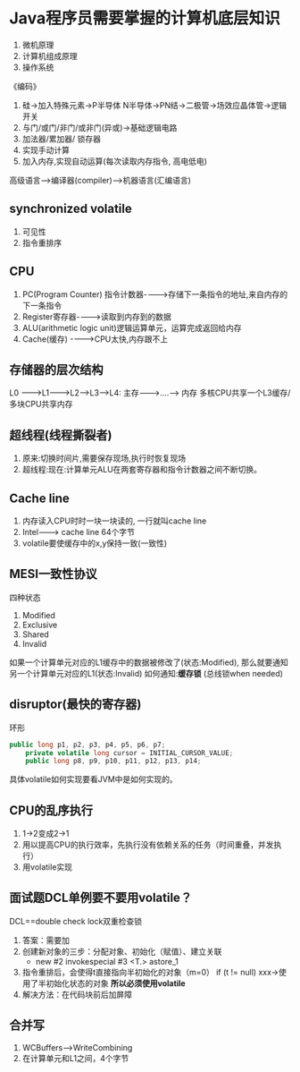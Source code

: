 Java程序员需要掌握的计算机底层知识
===================
1. 微机原理
2. 计算机组成原理
3. 操作系统

《编码》

1. 硅->加入特殊元素->P半导体 N半导体->PN结->二极管->场效应晶体管->逻辑开关
2. 与门/或门/非门/或非门(异或)->基础逻辑电路
3. 加法器/累加器/ 锁存器
4. 实现手动计算
5. 加入内存,实现自动运算(每次读取内存指令, 高电低电)

高级语言-->编译器(compiler)-->机器语言(汇编语言)

synchronized
volatile
----------
1. 可见性
2. 指令重排序

CPU
---------
1. PC(Program Counter) 指令计数器---->存储下一条指令的地址,来自内存的下一条指令
2. Register寄存器---->读取到内存到的数据
3. ALU(arithmetic logic unit)逻辑运算单元，运算完成返回给内存
4. Cache(缓存) ---->CPU太快,内存跟不上

存储器的层次结构
--------------
L0 --->L1--->L2-->L3-->L4: 主存--->....--> 内存
多核CPU共享一个L3缓存/多块CPU共享内存

超线程(线程撕裂者)
-------------
1. 原来:切换时间片,需要保存现场,执行时恢复现场
2. 超线程:现在:计算单元ALU在两套寄存器和指令计数器之间不断切换。

Cache line
--------------
1. 内存读入CPU时时一块一块读的, 一行就叫cache line
2. Intel---> cache line 64个字节
3. volatile要使缓存中的x,y保持一致(一致性)

MESI一致性协议
-----------
四种状态
1. Modified
2. Exclusive
3. Shared
4. Invalid

如果一个计算单元对应的L1缓存中的数据被修改了(状态:Modified), 那么就要通知另一个计算单元对应的L1(状态:Invalid)
如何通知:**缓存锁** (总线锁when needed)


disruptor(最快的寄存器)
-----------
环形
```java
public long p1, p2, p3, p4, p5, p6, p7;
    private volatile long cursor = INITIAL_CURSOR_VALUE;
    public long p8, p9, p10, p11, p12, p13, p14;
```


具体volatile如何实现要看JVM中是如何实现的。

CPU的乱序执行
-------------
1. 1->2变成2->1
2. 用以提高CPU的执行效率，先执行没有依赖关系的任务（时间重叠，并发执行）
3. 用volatile实现

面试题DCL单例要不要用volatile？
----------------------------
DCL==double check lock双重检查锁
1. 答案：需要加
2. 创建新对象的三步：分配对象、初始化（赋值）、建立关联
    * new #2<T>
      invokespecial #3 <T.<init>>
      astore_1
3. 指令重排后，会使得t直接指向半初始化的对象（m=0）
   if (t != null) xxx->使用了半初始化状态的对象
   **所以必须使用volatile**
4. 解决方法：在代码块前后加屏障

合并写
----------
1. WCBuffers-->WriteCombining
2. 在计算单元和L1之间，4个字节




